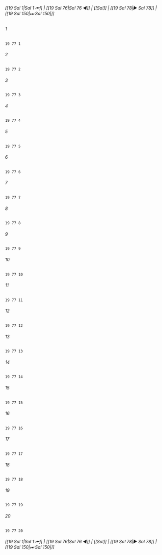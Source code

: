 
###### [[19 Sal 1|Sal 1 ⏮]] | [[19 Sal 76|Sal 76 ◀]] | [[Sal]] | [[19 Sal 78|▶ Sal 78]] | [[19 Sal 150|⏭ Sal 150|]]

###### 1
``` verse
19 77 1 
```
###### 2
``` verse
19 77 2 
```
###### 3
``` verse
19 77 3 
```
###### 4
``` verse
19 77 4 
```
###### 5
``` verse
19 77 5 
```
###### 6
``` verse
19 77 6 
```
###### 7
``` verse
19 77 7 
```
###### 8
``` verse
19 77 8 
```
###### 9
``` verse
19 77 9 
```
###### 10
``` verse
19 77 10 
```
###### 11
``` verse
19 77 11 
```
###### 12
``` verse
19 77 12 
```
###### 13
``` verse
19 77 13 
```
###### 14
``` verse
19 77 14 
```
###### 15
``` verse
19 77 15 
```
###### 16
``` verse
19 77 16 
```
###### 17
``` verse
19 77 17 
```
###### 18
``` verse
19 77 18 
```
###### 19
``` verse
19 77 19 
```
###### 20
``` verse
19 77 20 
```

###### [[19 Sal 1|Sal 1 ⏮]] | [[19 Sal 76|Sal 76 ◀]] | [[Sal]] | [[19 Sal 78|▶ Sal 78]] | [[19 Sal 150|⏭ Sal 150|]]

